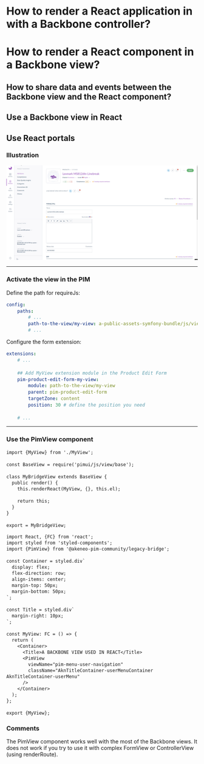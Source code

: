 # How to render a React application in with a Backbone controller?

# How to render a React component in a Backbone view?

## How to share data and events between the Backbone view and the React component?

## Use a Backbone view in React

## Use React portals 


### Illustration

![../images/cookbook_develop_with_react_portals.gif](../images/cookbook_develop_with_react_portals.gif)

---

### Activate the view in the PIM

Define the path for requireJs:

```yaml
config:
	paths:
		# ...
		path-to-the-view/my-view: a-public-assets-symfony-bundle/js/view/MyBridgeView.ts
		# ...
```

Configure the form extension:

```yaml
extensions:
	# ...

	## Add MyView extension module in the Product Edit Form
	pim-product-edit-form-my-view:
	    module: path-to-the-view/my-view
	    parent: pim-product-edit-form 
	    targetZone: content
	    position: 30 # define the position you need

	# ...
```

---

### Use the PimView component

```tsx
import {MyView} from './MyView';

const BaseView = require('pimui/js/view/base');

class MyBridgeView extends BaseView {
  public render() {
    this.renderReact(MyView, {}, this.el);

    return this;
  }
}

export = MyBridgeView;
```

```tsx
import React, {FC} from 'react';
import styled from 'styled-components';
import {PimView} from '@akeneo-pim-community/legacy-bridge';

const Container = styled.div`
  display: flex;
  flex-direction: row;
  align-items: center;
  margin-top: 50px;
  margin-bottom: 50px;
`;

const Title = styled.div`
  margin-right: 10px;
`;

const MyView: FC = () => {
  return (
    <Container>
      <Title>A BACKBONE VIEW USED IN REACT</Title>
      <PimView
        viewName="pim-menu-user-navigation"
        className="AknTitleContainer-userMenuContainer AknTitleContainer-userMenu"
      />
    </Container>
  );
};

export {MyView};
```

### Comments

The PimView component works well with the most of the Backbone views. It does not work if you try to use it with complex FormView or ControllerView (using renderRoute).
